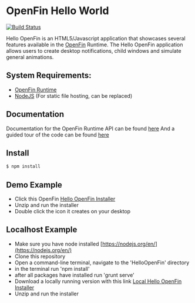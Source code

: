 OpenFin Hello World
============
[![Build Status](https://travis-ci.org/openfin/HelloOpenFin.svg?branch=master)](https://travis-ci.org/openfin/HelloOpenFin)

Hello OpenFin is an HTML5/Javascript application that showcases several features available in the [OpenFin](http://openfin.co/) Runtime. The Hello OpenFin application allows users to create desktop notifications, child windows and simulate general animations.

## System Requirements:

- [OpenFin Runtime](https://openfin.co/)
- [NodeJS](http://nodejs.org/) (For static file hosting, can be replaced)


## Documentation

Documentation for the OpenFin Runtime API can be found [here](https://openfin.co/developers/javascript-api/)
And a guided tour of the code can be found [here](https://openfin.co/developers/hello-openfin-tour/)

## Install
```sh
$ npm install
```

## Demo Example
* Click this OpenFin [Hello OpenFin Installer](https://dl.openfin.co/services/download?fileName=hello-openfin-installer&config=https://cdn.openfin.co/demos/hello/app.json)
* Unzip and run the installer
* Double click the icon it creates on your desktop

## Localhost Example
* Make sure you have node installed [https://nodejs.org/en/](https://nodejs.org/en/)
* Clone this repository
* Open a command-line terminal, navigate to the 'HelloOpenFin' directory
* in the terminal run 'npm install'
* after all packages have installed run 'grunt serve'
* Download a locally running version with this link [Local Hello OpenFin Installer](https://dl.openfin.co/services/download?fileName=hello-openfin-local&config=http://localhost:5000/app_local.json)
* Unzip and run the installer
